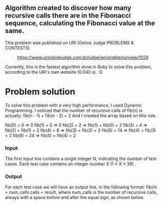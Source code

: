 ## Algorithm created to discover how many recursive calls there are in the Fibonacci sequence, calculating the Fibonacci value at the same.
This problem was published on URI (Online Judge PROBLEMS & CONTESTS)
> https://www.urionlinejudge.com.br/judge/en/problems/view/1029


Currently, this is the fastest algorithm done in Ruby to solve this problem, according to the URI's own website (0.040 s). :D


# Problem solution

To solve this problem with a very high performance, I used Dynamic Programming.
I noticed that the number of recursive calls of fib(n) is actually: fib(n - 1) + fib(n - 2) + 2
And I created the array based on this rule.

fib(0) = 0  => 0
fib(1) = 0  => 0
fib(2) = 2  => fib(1) + fib(0) + 2
fib(3) = 4  => fib(2) + fib(1) + 2
fib(4) = 8  => fib(3) + fib(2) + 2
fib(5) = 14 => fib(4) + fib(3) + 2
fib(6) = 24 => fib(5) + fib(4) + 2

### Input
The first input line contains a single integer N, indicating the number of test cases. Each test case contains an integer number X (1 ≤ X ≤ 39) .

### Output
For each test case we will have an output line, in the following format: fib(n) = num_calls calls = result, where num_calls is the number of recursive calls, always with a space before and after the equal sign, as shown below.
